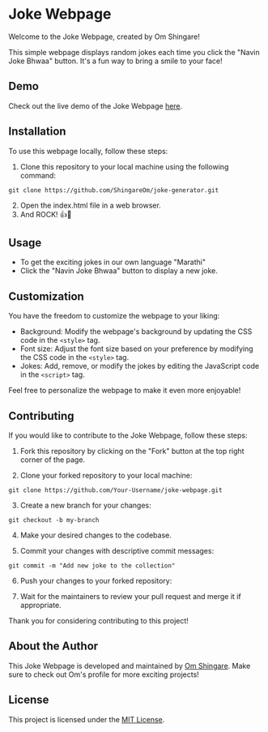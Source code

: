 # Joke Webpage

Welcome to the Joke Webpage, created by Om Shingare!

This simple webpage displays random jokes each time you click the "Navin Joke Bhwaa" button. It's a fun way to bring a smile to your face!

## Demo

Check out the live demo of the Joke Webpage [here](https://your-demo-url.com).

## Installation

To use this webpage locally, follow these steps:

1. Clone this repository to your local machine using the following command:
  
  ```bash{.no-scrollbar}
  git clone https://github.com/ShingareOm/joke-generator.git

  ```
2. Open the index.html file in a web browser.
3. And ROCK! 👍🤟

## Usage

- To get the exciting jokes in our own language "Marathi"
- Click the "Navin Joke Bhwaa" button to display a new joke.

## Customization

You have the freedom to customize the webpage to your liking:

- Background: Modify the webpage's background by updating the CSS code in the `<style>` tag.
- Font size: Adjust the font size based on your preference by modifying the CSS code in the `<style>` tag.
- Jokes: Add, remove, or modify the jokes by editing the JavaScript code in the `<script>` tag.

Feel free to personalize the webpage to make it even more enjoyable!

## Contributing

If you would like to contribute to the Joke Webpage, follow these steps:
1. Fork this repository by clicking on the "Fork" button at the top right corner of the page.

2. Clone your forked repository to your local machine:
  ```bash{.no-scrollbar}
  git clone https://github.com/Your-Username/joke-webpage.git
  ```
3. Create a new branch for your changes:
  ```bash{.no-scrollbar}
  git checkout -b my-branch
  ```
4. Make your desired changes to the codebase.

5. Commit your changes with descriptive commit messages:
  ```bash{.no-scrollbar}
  git commit -m "Add new joke to the collection"
  ```
6. Push your changes to your forked repository:

7. Wait for the maintainers to review your pull request and merge it if appropriate.

Thank you for considering contributing to this project!

## About the Author

This Joke Webpage is developed and maintained by [Om Shingare](https://github.com/ShingareOm). Make sure to check out Om's profile for more exciting projects!

## License

This project is licensed under the [MIT License](LICENSE).

